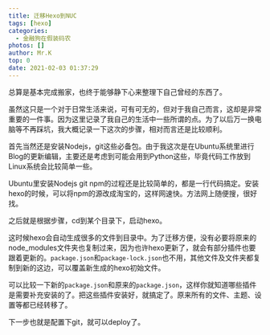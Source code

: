 ```yaml
---
title: 迁移Hexo到NUC
tags: [hexo]
categories:
  - 金融狗在假装码农
photos: []
author: Mr.K
top: 0
date: 2021-02-03 01:37:29
---
```

总算是基本完成搬家，也终于能够静下心来整理下自己曾经的东西了。

<!-- more --> 

虽然这只是一个对于日常生活来说，可有可无的，但对于我自己而言，这却是非常重要的一件事。因为这里记录了我自己的生活中一些所谓的点。为了以后万一换电脑等不再踩坑，我大概记录一下这次的步骤，相对而言还是比较顺利。

首先当然还是安装Nodejs，git这些必备包。由于我这次是在Ubuntu系统里进行Blog的更新编辑，主要还是考虑到可能会用到Python这些，毕竟代码工作放到Linux系统会比较简单一些。

Ubuntu里安装Nodejs git npm的过程还是比较简单的，都是一行代码搞定。安装hexo的时候，可以将npm的源改成淘宝的，这样网速快。方法网上随便搜，很好找。

之后就是根据步骤，cd到某个目录下，启动hexo。

这时候hexo会自动生成很多的文件到目录中。为了迁移方便，没有必要将原来的node_modules文件夹也复制过来，因为也许hexo更新了，就会有部分插件也要跟着更新的。`package.json`和`package-lock.json`也不用，其他文件及文件夹都复制到新的这边，可以覆盖新生成的hexo初始文件。

可以比较一下新的`package.json`和原来的`package.json`，这样你就知道哪些插件是需要补充安装的了。把这些插件安装好，就搞定了。原来所有的文件、主题、设置等都已经转移了。

下一步也就是配置下git，就可以deploy了。
